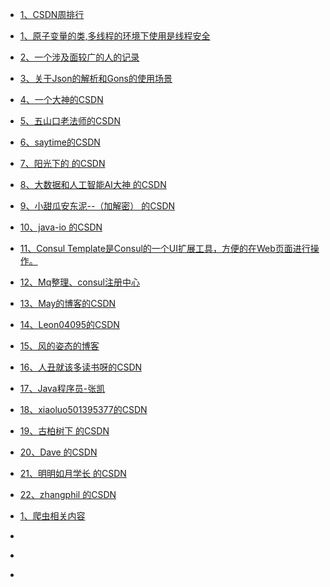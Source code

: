 + [1、CSDN周排行](https://blog.csdn.net/rank/writing_rank)
+ [1、原子变量的类,多线程的环境下使用是线程安全](https://blog.csdn.net/xiaoguangtouqiang/article/details/81319093)
+ [2、一个涉及面较广的人的记录](https://www.cnblogs.com/reboost/tag/)
+ [3、关于Json的解析和Gons的使用场景](https://www.cnblogs.com/reboost/p/9521711.html)
+ [4、一个大神的CSDN](https://blog.csdn.net/hao134838/article/details/83352029)
+ [5、五山口老法师的CSDN](https://blog.csdn.net/Fly_as_tadpole/article/details/86536539)
+ [6、saytime的CSDN](https://blog.csdn.net/saytime)
+ [7、阳光下的 的CSDN](https://blog.csdn.net/u013321328/article/details/49423377)
+ [8、大数据和人工智能AI大神 的CSDN](https://www.cnblogs.com/zlslch/p/9273758.html)
+ [9、小甜瓜安东泥--（加解密） 的CSDN](https://www.cnblogs.com/YuyuanNo1/p/8184003.html)
+ [10、java-io 的CSDN](https://www.yiibai.com/java/io)
+ [11、Consul Template是Consul的一个UI扩展工具，方便的在Web页面进行操作。](https://github.com/hashicorp/consul-template)
+ [12、Mq整理、consul注册中心](https://github.com/Q-Angelo/Nodejs-Roadmap/tree/master/docs/microservice)
+ [13、May的博客的CSDN](https://blog.csdn.net/lmb55/article/details/82470388)
+ [14、Leon04095的CSDN](https://blog.csdn.net/lchq1995/article/details/80080642)
+ [15、风的姿态的博客](https://www.cnblogs.com/fengzheng/category/765996.html)
+ [16、人丑就该多读书呀的CSDN](https://blog.csdn.net/Weixiaohuai/article/details/83994146)
+ [17、Java程序员-张凯](https://blog.csdn.net/qq_41701956/article/details/84427891)
+ [18、xiaoluo501395377的CSDN](https://www.cnblogs.com/xiaoluo501395377/p/3383130.html)
+ [19、古柏树下 的CSDN](https://blog.csdn.net/sinat_29774479/article/details/78464192)
+ [20、Dave 的CSDN](https://blog.csdn.net/tianlesoftware/article/details/4970292)
+ [21、明明如月学长 的CSDN](https://blog.csdn.net/w605283073/article/details/92418504)
+ [22、zhangphil 的CSDN](https://blog.csdn.net/zhangphil/article/details/81035270)


+ [1、爬虫相关内容](https://www.zhihu.com/question/31427895)
+ []()
+ []()
+ []()
